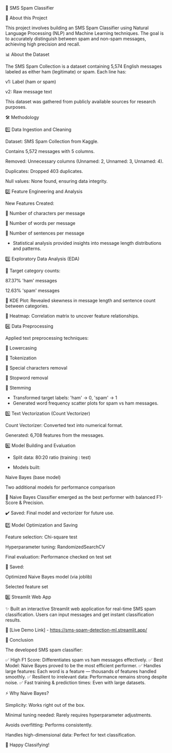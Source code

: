 📱 SMS Spam Classifier

🚀 About this Project

This project involves building an SMS Spam Classifier using Natural Language Processing (NLP) and Machine Learning techniques. The goal is to accurately distinguish between spam and non-spam messages, achieving high precision and recall.

📊 About the Dataset

The SMS Spam Collection is a dataset containing 5,574 English messages labeled as either ham (legitimate) or spam. Each line has:

v1: Label (ham or spam)

v2: Raw message text

This dataset was gathered from publicly available sources for research purposes.

🛠️ Methodology

1️⃣ Data Ingestion and Cleaning

Dataset: SMS Spam Collection from Kaggle.

Contains 5,572 messages with 5 columns.

Removed: Unnecessary columns (Unnamed: 2, Unnamed: 3, Unnamed: 4).

Duplicates: Dropped 403 duplicates.

Null values: None found, ensuring data integrity.

2️⃣ Feature Engineering and Analysis

New Features Created:

📌 Number of characters per message

📌 Number of words per message

📌 Number of sentences per message

- Statistical analysis provided insights into message length distributions and patterns.

3️⃣ Exploratory Data Analysis (EDA)

📌 Target category counts:

87.37% 'ham' messages

12.63% 'spam' messages

📌 KDE Plot: Revealed skewness in message length and sentence count between categories.

📌 Heatmap: Correlation matrix to uncover feature relationships.

4️⃣ Data Preprocessing

 Applied text preprocessing techniques:

🔹 Lowercasing

🔹 Tokenization

🔹 Special characters removal

🔹 Stopword removal

🔹 Stemming

- Transformed target labels: 'ham' → 0, 'spam' → 1
- Generated word frequency scatter plots for spam vs ham messages.

5️⃣ Text Vectorization (Count Vectorizer)

Count Vectorizer: Converted text into numerical format.

Generated: 6,708 features from the messages.

6️⃣ Model Building and Evaluation

- Split data: 80:20 ratio (training : test)

- Models built:

Naive Bayes (base model)

Two additional models for performance comparison

🏅 Naive Bayes Classifier emerged as the best performer with balanced F1-Score & Precision.

✔️ Saved: Final model and vectorizer for future use.

7️⃣ Model Optimization and Saving

Feature selection: Chi-square test

Hyperparameter tuning: RandomizedSearchCV

Final evaluation: Performance checked on test set

💾 Saved:

Optimized Naive Bayes model (via joblib)

Selected feature set

8️⃣ Streamlit Web App

✨ Built an interactive Streamlit web application for real-time SMS spam classification. Users can input messages and get instant classification results.

🔗 [Live Demo Link] - https://sms-spam-detection-ml.streamlit.app/

🎉 Conclusion

The developed SMS spam classifier:

✅ High F1 Score: Differentiates spam vs ham messages effectively.
✅ Best Model: Naive Bayes proved to be the most efficient performer.
✅ Handles large features: Each word is a feature — thousands of features handled smoothly.
✅ Resilient to irrelevant data: Performance remains strong despite noise.
✅ Fast training & prediction times: Even with large datasets.

⚡ Why Naive Bayes?

Simplicity: Works right out of the box.

Minimal tuning needed: Rarely requires hyperparameter adjustments.

Avoids overfitting: Performs consistently.

Handles high-dimensional data: Perfect for text classification.

🚀 Happy Classifying!

